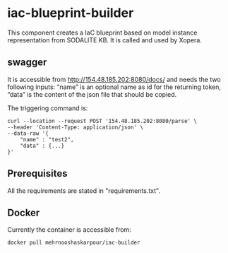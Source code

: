# iac-blueprint-builder
This component creates a IaC blueprint based on model instance representation from SODALITE KB. It is called and used by Xopera.

## swagger
It is accessible from http://154.48.185.202:8080/docs/ and needs the two following inputs:
“name” is an optional name as id for the returning token,
“data” is the content of the json file that should be copied. 

The triggering command is:
```
curl --location --request POST '154.48.185.202:8080/parse' \
--header 'Content-Type: application/json' \
--data-raw '{
	"name" : "test2",
	"data" : {...}
}'
```
## Prerequisites
All the requirements are stated in "requirements.txt".

## Docker 
Currently the container is accessible from:

```
docker pull mehrnooshaskarpour/iac-builder
```
